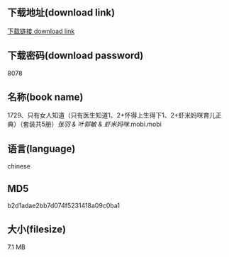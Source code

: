## 下载地址(download link)
[下载链接 download link](https://voluble-croquembouche-d321dc.netlify.app/?s=1729%E3%80%81%E5%8F%AA%E6%9C%89%E5%A5%B3%E4%BA%BA%E7%9F%A5%E9%81%93%EF%BC%88%E5%8F%AA%E6%9C%89%E5%8C%BB%E7%94%9F%E7%9F%A5%E9%81%931%E3%80%812%2B%E6%80%80%E5%BE%97%E4%B8%8A%E7%94%9F%E5%BE%97%E4%B8%8B1%E3%80%812%2B%E8%99%BE%E7%B1%B3%E5%A6%88%E5%92%AA%E8%82%B2%E5%84%BF%E6%AD%A3%E5%85%B8%EF%BC%89%EF%BC%88%E5%A5%97%E8%A3%85%E5%85%B15%E5%86%8C%EF%BC%89_%E5%BC%A0%E7%BE%BD+%26+%E5%8F%B6%E9%83%AD%E6%95%8F+%26+%E8%99%BE%E7%B1%B3%E5%A6%88%E5%92%AA_.mobi)

## 下载密码(download password)
8078

## 名称(book name)
1729、只有女人知道（只有医生知道1、2+怀得上生得下1、2+虾米妈咪育儿正典）（套装共5册）_张羽 & 叶郭敏 & 虾米妈咪_.mobi.mobi

## 语言(language)
chinese

## MD5
b2d1adae2bb7d074f5231418a09c0ba1

## 大小(filesize)
7.1 MB
